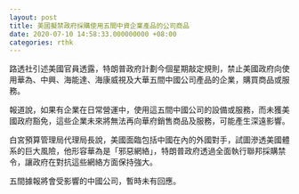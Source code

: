 ```yaml
---
layout: post
title: 美國擬禁政府採購使用五間中資企業產品的公司商品
date: 2020-07-10 14:58:33.000000000 +08:00
categories: rthk
---
```


路透社引述美國官員透露，特朗普政府計劃今個星期敲定規則，禁止美國政府向使用華為、中興、海能達、海康威視及大華五間中國公司產品的企業，購買商品或服務。

報道說，如果有企業在日常營運中，使用這五間中國公司的設備或服務，而未獲美國政府豁免，這些企業未來將無法再向華府銷售商品及服務，可能產生深遠影響。

白宮預算管理局代理局長說，美國面臨包括中國在內的外國對手，試圖滲透美國體系的巨大風險，他形容華為是「邪惡網絡」，特朗普政府透過全面執行聯邦採購禁令，讓政府在對抗這些網絡方面保持強大。

五間據報將會受影響的中國公司，暫時未有回應。
